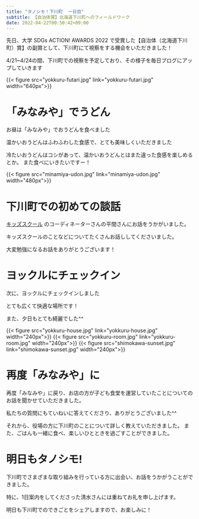 ```yaml
---
title: "タノシモ！下川町  一日目"
subtitle: 【自治体賞】北海道下川町へのフィールドワーク
date: 2022-04-22T00:50:42+09:00
---
```

先日、大学 SDGs ACTION! AWARDS 2022 で受賞した【自治体（北海道下川町）賞】の副賞として、下川町にて視察をする機会をいただきました！

4/21~4/24の間、下川町での視察を予定しており、その様子を毎日ブログにアップしていきます
<!--more-->
{{< figure src="yokkuru-futari.jpg" link="yokkuru-futari.jpg" width="640px">}}

# 「みなみや」でうどん
お昼は「みなみや」でおうどんを食べました

温かいおうどんはふわふわした食感で、とても美味しくいただきました

冷たいおうどんはコシがあって、温かいおうどんとはまた違った食感を楽しめるとか。
また食べにいきたいですー！

{{< figure src="minamiya-udon.jpg" link="minamiya-udon.jpg" width="480px">}}

# 下川町での初めての談話
[キッズスクール](https://shimokawa-town.note.jp/n/nc2f63ffaeb6b) のコーディネーターさんの平間さんにお話をうかがいました。

キッズスクールのことなどについてたくさんお話ししてくださいました。

大変勉強になるお話をありがとうございます！


# ヨックルにチェックイン
次に、ヨックルにチェックインしました

とても広くて快適な場所です！

また、夕日もとても綺麗でした^^

{{< figure src="yokkuru-house.jpg" link="yokkuru-house.jpg" width="240px">}}
{{< figure src="yokkuru-room.jpg" link="yokkuru-room.jpg" width="240px">}}
{{< figure src="shimokawa-sunset.jpg" link="shimokawa-sunset.jpg" width="240px">}}

# 再度「みなみや」に
再度「みなみや」に戻り、お店の方が子ども食堂を運営していたことについてのお話を聞かせていただきました。

私たちの質問にもていねいに答えてくださり、ありがとうございました^^

それから、役場の方に下川町のことについて詳しく教えていただきました。
また、ごはんも一緒に食べ、楽しいひとときを過ごすことができました。

# 明日もタノシモ!
下川町でさまざまな取り組みを行っている方に出会い、お話をうかがうことができました。

特に、1日案内をしてくださった清水さんには重ねてお礼を申し上げます。

明日も下川町でのできごとをシェアしますので、お楽しみに！ 
